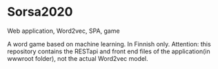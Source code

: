 # Sorsa2020
Web application, Word2vec, SPA, game

A word game based on machine learning. In Finnish only.
Attention: this repository contains the RESTapi and front end files of the application(in wwwroot folder), not the actual Word2vec model.
